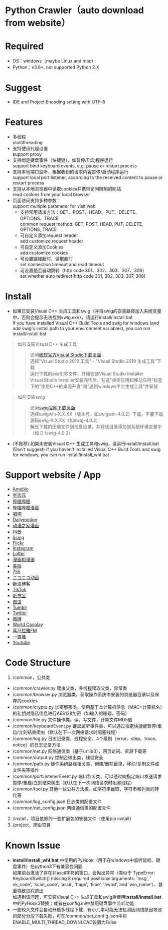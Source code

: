 Python Crawler（auto download from website）
=====

# Required

* OS：windows（maybe Linux and mac）<br>
* Python：v3.6+, not supported Python 2.X

# Suggest

* IDE and Project Encoding setting with UTF-8

# Features

* 多线程<br>
  multithreading<br>
* 支持使用代理设置<br>
  support proxy<br>
* 支持绑定键盘事件（快捷键），如暂停/启动程序运行<br>
  support bind keyboard events, e.g. pause or restart process<br>
* 支持本地端口监听，根据收到的请求内容暂停/启动程序运行<br>
  support local port listener, according to the received content to pause or restart process<br>
* 支持从本地浏览器中读取cookies并携带访问限制的网站<br>
  read cookies from your local browser<br>
* 页面访问支持多种参数：<br>
  support multiple parameter for visit web
    * 支持常用请求方法：GET、POST、HEAD、PUT、DELETE、OPTIONS、TRACE<br>
      common request method: GET, POST, HEAD, PUT, DELETE, OPTIONS, TRACE<br>
    * 可自定义添加request header<br>
      add customize request header<br>
    * 可自定义添加Cookies<br>
      add customize cookies<br>
    * 可设置链接超时、读取超时<br>
      set connection timeout and read timeout<br>
    * 可设置是否自动跳转（http code 301、302、303、307、308）<br>
      set whether auto redirect(http code 301, 302, 303, 307, 308) <br>

# Install

* 如果已安装Visual C++ 生成工具和swig（并将swig的安装路径加入系统变量中，否则会提示无法找到swig.exe），请运行install/install.bat<br>
  If you have installed Visual C++ Build Tools and swig for windows (and add swig's install path to your environment
  variables), you can run install/install.bat <br>

> 如何安装Visual C++ 生成工具
>> 访问[微软官方Visual Studio下载页面](https://visualstudio.microsoft.com/downloads/)<br>
选择"Visual Studio 2019 工具" - "Visual Studio 2019 生成工具"下载<br>
运行下载的exe引导文件、开始安装Visual Studio Installer<br>
Visual Studio Installer安装完毕后，勾选"桌面应用和移动应用"标签下的"使用C++的桌面开发"和"通用windows平台生成工具"并安装<br>

> 如何安装swig
>> 访问[swig官网下载页面](http://www.swig.org/download.html)<br>
选择swigwin-X.X.XX（版本号，如swigwin-4.0.2）下载，不要下载源码swig-X.X.XX（如swig-4.0.2）<br>
解压下载的压缩文件到任意目录，并将该目录添加到系统环境变量中（如 D:\swig-4.0.2）

* (不推荐) 如果未安装Visual C++ 生成工具和swig，请运行install/install.bat<br>
  (Don't suggest) If you haven't installed Visual C++ Build Tools and swig for windows, you can run
  install/install_whl.bat<br>

# Support website / App

* [Ameblo](https://ameblo.jp/)
* [半次元](https://bcy.net/)
* [哔哩哔哩](https://www.bilibili.com/)
* [哔哩哔哩漫画](https://manga.bilibili.com/)
* [唱吧](https://changba.com/)
* [Dailymotion](https://www.dailymotion.com/)
* [动漫之家漫画](https://www.dmzj.com/)
* [抖音](https://www.douyin.com/)
* [5sing](https://5sing.kugou.com/index.html)
* [Flickr](https://www.flickr.com/)
* [Instagram](https://www.instagram.com/)
* [Lofter](https://www.lofter.com/)
* [漫画柜漫画](https://www.manhuagui.com/)
* [美拍](https://www.meipai.com/)
* [755](https://7gogo.jp/)
* [ニコニコ动画](https://www.nicovideo.jp/)
* [新浪博客](http://blog.sina.com.cn/)
* [TikTok](https://www.tiktok.com/)
* [听书宝](http://m.tingshubao.com/)
* [图虫](https://tuchong.com/)
* [Tumblr](https://www.tumblr.com/)
* [Twitter](https://twitter.com/)
* [微博](https://weibo.com/)
* [World Cosplay](https://worldcosplay.net/)
* [喜马拉雅FM](http://www.ximalaya.com/)
* [一直播](https://www.yizhibo.com/)
* [Youtube](https://www.youtube.com/)

# Code Structure

1. /common，公共类<br>

* /common/crawler.py 爬虫父类，多线程爬取父类，异常类<br>
* /common/browser.py 浏览器类，获取操作系统中安装的浏览器目录以及保存的cookies<br>
* /common/crypto.py 加密解密类，使用基于本计算机信息（MAC+计算机名）的私钥对隐私信息进行AES128加密（如输入的账号、密码）<br>
* /common/file.py 文件操作类，读、写文件，计算文件MD5值<br>
* /common/keyboardEvent.py 键盘监听事件类，可以通过指定快捷键暂停/重启/立刻结束爬虫（默认在下一次网络请求时阻塞线程）<br>
* /common/log.py 日志记录类，线程安全，4个级别（error、step、trace、notice）的日志记录方法<br>
* /common/net.py 网络通信类（基于urllib3），网页访问、资源下载等<br>
* /common/output.py 控制台输出类，线程安全<br>
* /common/path.py 操作系统路径相关类，创建/删除目录，移动/复制文件或文件夹等操作<br>
* /common/portListenerEvent.py 端口监听类，可以通过向指定端口发送请求暂停/重启/立刻结束爬虫（默认在下一次网络请求时阻塞线程）<br>
* /common/tool.py 其他一些公共方法类，如字符串截取，字符串和列表的转化等
* /common/log_config.json 日志类的配置文件
* /common/net_config.json 网络通信类的配置文件

2. /install，项目依赖的一些扩展包的安装文件（使用pip install）
3. /project，爬虫项目

# Known Issue

* **install/install_whl.bat** 中使用的PyHook（用于在windows中监听鼠标、键盘事件）在python3下有兼容性问题<br>
  如果前台激活了存在非ascii字符的窗口，会抛出异常（类似于 TypeError: KeyboardSwitch() missing 8 required positional arguments: 'msg', '
  vk_code', 'scan_code', 'ascii', 'flags', 'time', 'hwnd', and 'win_name'）、甚至导致进程退出<br>
  如遇到该问题，可安装Visual C++ 生成工具和swig后使用**install/install.bat**中的PyHook3替换；或者在config.ini中禁用键盘事件监听功能
* 一些较大文件会自动开启多线程下载，有小几率可能无法检测因网络原因导致的部分分段下载失败，可在/common/net_config.json中将ENABLE_MULTI_THREAD_DOWNLOAD设置为False
